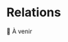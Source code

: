 # Relations

🚧 À venir
<!--
## Objectif
L'objectif de cet exercice est de réviser les types de relations et de mieux comprendre comment elles fonctionnent.
Les relations révisées sont:
- 1 à N
- N à N (sans doublon) 
- N à N (avec doublon) 

## Comprendre les migrations
- Générer une première migration
```powershell
add-migration initiale
```
- Regarder le contenu du fichier de migration. Il n'y a pas encore de relations entre les 2 classes Game et Genre, le fichier de migration est donc assez simple.
```csharp
protected override void Up(MigrationBuilder migrationBuilder)
{
    migrationBuilder.CreateTable(
        name: "Game",
        columns: table => new
        {
            Id = table.Column<int>(type: "int", nullable: false)
                .Annotation("SqlServer:Identity", "1, 1"),
            Name = table.Column<string>(type: "nvarchar(max)", nullable: false),
            Image = table.Column<string>(type: "nvarchar(max)", nullable: false),
            ReleaseYear = table.Column<int>(type: "int", nullable: false)
        },
        constraints: table =>
        {
            table.PrimaryKey("PK_Game", x => x.Id);
        });

    migrationBuilder.CreateTable(
        name: "Genre",
        columns: table => new
        {
            Id = table.Column<int>(type: "int", nullable: false)
                .Annotation("SqlServer:Identity", "1, 1"),
            Name = table.Column<string>(type: "nvarchar(max)", nullable: false)
        },
        constraints: table =>
        {
            table.PrimaryKey("PK_Genre", x => x.Id);
        });
}
```

## Relation 1 à N entre Game et Genre
- Ajouter un lien entre **Game** et **Genre**. Pour l'instant, ne faites que modifier la classe **Game**. Chaque **Game** a qu'un seul **Genre**.
```csharp
public class Game
{
    public int Id { get; set; }
    public string Name { get; set; }
    public string Image { get; set; }
    public int ReleaseYear { get; set; }
    
    public int? GenreId { get; set; }
    [ValidateNever]
    public Genre? Genre { get; set; }
}
```
- Générer une migration
```powershell
add-migration relationGameGenre
```
- Regarder la migration. Si on prend le temps de lire, c'est relativement simple. On a une nouvelle colonne qui contient un Index pour améliorer la performance et qui est une clé étrangère vers la table Genre.
```csharp
protected override void Up(MigrationBuilder migrationBuilder)
{
    migrationBuilder.AddColumn<int>(
        name: "GenreId",
        table: "Game",
        type: "int",
        nullable: true);

    migrationBuilder.CreateIndex(
        name: "IX_Game_GenreId",
        table: "Game",
        column: "GenreId");

    migrationBuilder.AddForeignKey(
        name: "FK_Game_Genre_GenreId",
        table: "Game",
        column: "GenreId",
        principalTable: "Genre",
        principalColumn: "Id");
}
```
- Ajouter la liste de Games au Genre
```csharp
public class Genre
{
    public int Id { get; set; }
    public string Name { get; set; }
    [ValidateNever]
    public List<Game> Games { get; set; }
}
```
- Générer une nouvelle migration (peu importe le nom)
- Regarder le contenu de la migration. Elle devrait être vide! Par défaut, ce genre de relation est de type 1 à N, alors le fait d'ajouter la liste au Genre ne change **RIEN** au modèle de données!
```csharp
protected override void Up(MigrationBuilder migrationBuilder)
{

}
```
- On peut simplement retirer la migration vide
```powershell
remove-migration
```
- Et maintenant mettre notre BD à jour
```powershell
update-database
```
- Générer un contrôleur avec une vue pour **Genre**
![image](/img/exercices/relations/GenerationController.png)

- Ajouter un lien dans la barre de navigation

| ![image](/img/exercices/relations/NavbarGenres.png) |
|-|

- Vérifier que ça fonctionne correctement en ajoutant les genres suivants:
    - shooter
    - fighting

![image](/img/exercices/relations/Genres.png)

- Générer un contrôleur avec une vue pour **Game**
- Ajouter un lien dans la barre de navigation
- La vue générez a probablement un problème avec le champ optionel Genre. On peut simplement modifier pour afficher le nom lorsque le genre n'est pas null:
```html
<td>
    @if(item.Genre != null)
    {
        @Html.DisplayFor(modelItem => item.Genre.Name)
    }
</td>
```
- Vous devriez avoir quelque chose qui ressemble à ça maintenant:

| ![image](/img/exercices/relations/GamesV1.png) |
|-|

- Afficher les images avec un height de 200
- Corriger le Contrôleur GamesController pour afficher le **Name** des **Genre**. Il y a 4 endroits où un SelectList est créé. Il faut simplement utiliser le champ "Name" à la place du champ "Id"
- Corriger **les** vues **Edit** et **Create** pour bien supporter la possibilité d'avoir aucun genre
```html
<select asp-for="GenreId" class="form-control" asp-items="ViewBag.GenreId">
    <option selected value="">--- NONE ---</option>
</select>
```
- Vérifier qu'il est possible de choisir un nouveau genre pour un jeux existant

## Relation N à N sans doublon entre Game et Platform
Un même jeu peut avoir plusieurs Platform différentes!

- Ajouter une classe Platform avec une relation N à N avec Game

```csharp
public class Platform
{
    public int Id { get; set; }
    public string Name { get; set; }

    [ValidateNever]
    public List<Game> Games { get; set; }
}
```
```csharp
public class Game
{
    public int Id { get; set; }
    public string Name { get; set; }
    public string Image { get; set; }
    public int ReleaseYear { get; set; }

    public int? GenreId { get; set; }
    [ValidateNever]
    public Genre? Genre { get; set; }

    [ValidateNever]
    public List<Platform> Platforms { get; set; }
}
```

- Faites une migration. Cette fois-ci c'est un peuplus complexe. Il y a une table en plus qui est créé pour stocker l'information des relations multiples entre Game et Platform. Cette classe contient 2 champs pour l'Id de Game et de Platform.

```csharp
protected override void Up(MigrationBuilder migrationBuilder)
{
    migrationBuilder.CreateTable(
        name: "Platform",
        columns: table => new
        {
            Id = table.Column<int>(type: "int", nullable: false)
                .Annotation("SqlServer:Identity", "1, 1"),
            Name = table.Column<string>(type: "nvarchar(max)", nullable: false)
        },
        constraints: table =>
        {
            table.PrimaryKey("PK_Platform", x => x.Id);
        });

    migrationBuilder.CreateTable(
        name: "GamePlatform",
        columns: table => new
        {
            GamesId = table.Column<int>(type: "int", nullable: false),
            PlatformsId = table.Column<int>(type: "int", nullable: false)
        },
        constraints: table =>
        {
            table.PrimaryKey("PK_GamePlatform", x => new { x.GamesId, x.PlatformsId });
            table.ForeignKey(
                name: "FK_GamePlatform_Game_GamesId",
                column: x => x.GamesId,
                principalTable: "Game",
                principalColumn: "Id",
                onDelete: ReferentialAction.Cascade);
            table.ForeignKey(
                name: "FK_GamePlatform_Platform_PlatformsId",
                column: x => x.PlatformsId,
                principalTable: "Platform",
                principalColumn: "Id",
                onDelete: ReferentialAction.Cascade);
        });

    migrationBuilder.CreateIndex(
        name: "IX_GamePlatform_PlatformsId",
        table: "GamePlatform",
        column: "PlatformsId");
}
```

- Ajouter des plateformes avec votre DbInitializer
```csharp
if (_context.Platform.Count() == 0)
{
    Platform ps5 = new Platform()
    {
        Name = "PS3"
    };
    await _context.Platform.AddAsync(ps5);

    Platform xbox360 = new Platform()
    {
        Name = "Xbox 360"
    };
    await _context.Platform.AddAsync(xbox360);

    Platform n64 = new Platform()
    {
        Name = "N64"
    };
    await _context.Platform.AddAsync(n64);

    await _context.SaveChangesAsync();
}
```

- Utiliser la vue qui est fournit pour afficher les Plateform d'un Game
- Essayer d'ajouter 2 fois la même Platform!
- Améliorer en filtrant la Platform pour éviter cette situation

## Relation N à N avec doublon entre Game et Purchase
En créant une relation qui utilise une classe de relation, on a plus de contrôle sur notre façon de gérer la relation. On peut entre autres avoir plusieurs copies de la même relation.
- Ajouter une classe **Purchase** très simple
```csharp
 public class Purchase
{
    public int Id { get; set; }
    [ValidateNever]
    public List<GamePurchase> GamePurchases { get; set; }
}
```
- Ajouter une classe **GamePurchase**. Comme elle contient son propre Id, on va pouvoir ajouter plusieurs fois la même relation Game/Purchase
```csharp
public class GamePurchase
{
    public int Id { get; set; }
    [ValidateNever]
    public Game Game { get; set; }
    [ValidateNever]
    public Purchase Purchase { get; set; }
}
```
- Ajouter également une liste de **GamePurchases** à la classe **Game**
```csharp
public class Game
{
    public int Id { get; set; }
    public string Name { get; set; }
    public string Image { get; set; }
    public int ReleaseYear { get; set; }

    public int? GenreId { get; set; }
    [ValidateNever]
    public Genre? Genre { get; set; }

    [ValidateNever]
    public List<Platform> Platforms { get; set; }

    [ValidateNever]
    public List<GamePurchase> GamePurchases { get; set; }
}
```
- Faire une migration et regarder son contenu. On peut remarquer qu'il y a des colonnes GameId et PurchasedId, c'est le nom par défaut d'une clé étrangère (Nom de la propriété + Id)
```csharp
protected override void Up(MigrationBuilder migrationBuilder)
{
    migrationBuilder.CreateTable(
        name: "Purchase",
        columns: table => new
        {
            Id = table.Column<int>(type: "int", nullable: false)
                .Annotation("SqlServer:Identity", "1, 1")
        },
        constraints: table =>
        {
            table.PrimaryKey("PK_Purchase", x => x.Id);
        });

    migrationBuilder.CreateTable(
        name: "GamePurchase",
        columns: table => new
        {
            Id = table.Column<int>(type: "int", nullable: false)
                .Annotation("SqlServer:Identity", "1, 1"),
            GameId = table.Column<int>(type: "int", nullable: false),
            PurchaseId = table.Column<int>(type: "int", nullable: false)
        },
        constraints: table =>
        {
            table.PrimaryKey("PK_GamePurchase", x => x.Id);
            table.ForeignKey(
                name: "FK_GamePurchase_Game_GameId",
                column: x => x.GameId,
                principalTable: "Game",
                principalColumn: "Id",
                onDelete: ReferentialAction.Cascade);
            table.ForeignKey(
                name: "FK_GamePurchase_Purchase_PurchaseId",
                column: x => x.PurchaseId,
                principalTable: "Purchase",
                principalColumn: "Id",
                onDelete: ReferentialAction.Cascade);
        });

    migrationBuilder.CreateIndex(
        name: "IX_GamePurchase_GameId",
        table: "GamePurchase",
        column: "GameId");

    migrationBuilder.CreateIndex(
        name: "IX_GamePurchase_PurchaseId",
        table: "GamePurchase",
        column: "PurchaseId");
}
```

- Ajouter 1 vente dans le DbInitializer

```csharp
 if (_context.Purchase.Count() == 0)
{
    Purchase purchase = new Purchase()
    {
        
    };
    await _context.Purchase.AddAsync(purchase);

    // On va chercher les 2 premiers jeux
    Game game1 = _context.Game.First(x => x.Id == 1);
    Game game2 = _context.Game.First(x => x.Id == 2);

    // Création d'une 1ere relation avec le premier jeu
    GamePurchase gamePurchase1 = new GamePurchase()
    {
        Game = game1,
        Purchase = purchase
    };
    await _context.AddAsync(gamePurchase1);

    // Création d'une 2e relation avec encore le premier jeu
    GamePurchase gamePurchase2 = new GamePurchase()
    {
        Game = game1,
        Purchase = purchase
    };
    await _context.AddAsync(gamePurchase2);

    // Création d'une 3e relation avec le deuxième jeu
    GamePurchase gamePurchase3 = new GamePurchase()
    {
        Game = game2,
        Purchase = purchase
    };
    await _context.AddAsync(gamePurchase3);

    // Création d'une 4e relation avec ENCORE le premier jeu
    GamePurchase gamePurchase4 = new GamePurchase()
    {
        Game = game1,
        Purchase = purchase
    };
    await _context.AddAsync(gamePurchase4);

    await _context.SaveChangesAsync();
}
```

- Ajouter ce contrôleur pour visualizer les données de Purchase

```csharp
using Microsoft.AspNetCore.Mvc;
using Microsoft.EntityFrameworkCore;
using RelationsNaN.Data;

namespace RelationsNaN.Controllers
{
    public class PurchasesController : Controller
    {
        private readonly RelationsNaNContext _context;

        public PurchasesController(RelationsNaNContext context)
        {
            _context = context;
        }

        // GET: Games
        public async Task<IActionResult> Index()
        {
            var relationsNaNContext = _context.Purchase.Include(p => p.GamePurchases).ThenInclude(gp => gp.Game);
            return View(await relationsNaNContext.ToListAsync());
        }
    }
}
```

- Ajouter une vue pour visualizer les données de Purchase

```html
@model IEnumerable<RelationsNaN.Models.Purchase>

@{
    ViewData["Title"] = "Index";
}

<h1>Index</h1>

<p>
    <a asp-action="Create">Create New</a>
</p>
<table class="table">
    <thead>
        <tr>
            <th>
                @Html.DisplayNameFor(model => model.Id)
            </th>
            <th>
                @Html.DisplayNameFor(model => model.GamePurchases)
            </th>
            <th></th>
        </tr>
    </thead>
    <tbody>
        @foreach (var item in Model)
        {
            <tr>
                <td>
                    @Html.DisplayFor(modelItem => item.Id)
                </td>
                <td>
                    @foreach (var gamePurchase in item.GamePurchases)
                    {
                        <span class="badge bg-primary">@gamePurchase.Game.Name</span>
                    }
                </td>
            </tr>
        }
    </tbody>
</table>
```

- Vérifier le résultat en allant sur **/purchases**

| ![image](/img/exercices/relations/GamesV1.png) |
|-|

## Autres possibilités
Une fois que l'on a une classe de relation, on a la flexibilité de gérer notre problème comme on le veut.
On peut par exemple:
- Ajouter une propriété Count à la relation au lieu d'avoir un Id, comme ceci:

```csharp
public class GamePurchase
{
    public int Id { get; set; }
    [ValidateNever]
    public Game Game { get; set; }
    [ValidateNever]
    public Purchase Purchase { get; set; }

    public int Count { get; set; }
}
```

- Ou encore en ayant un "Owner" pour pouvoir faire des cadeaux
```csharp
public class GamePurchase
{
    public int Id { get; set; }
    [ValidateNever]
    public Game Game { get; set; }
    [ValidateNever]
    public Purchase Purchase { get; set; }

    public Owner Owner { get; set; }
}
```

-->

